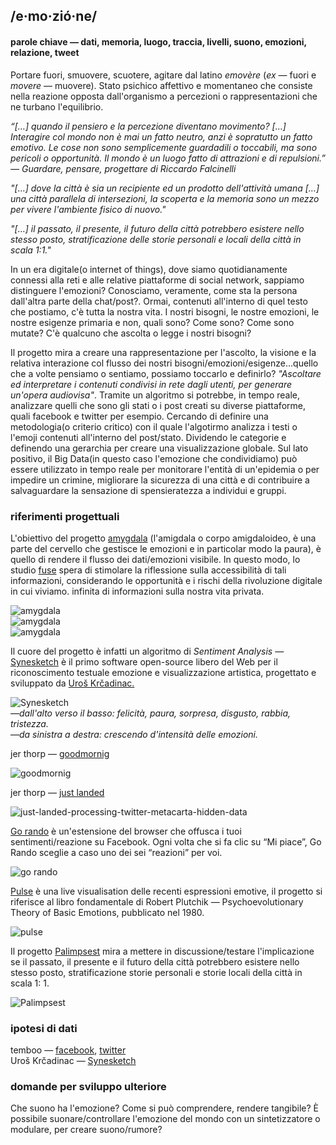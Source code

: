 ## /e·mo·zió·ne/
#### parole chiave — dati, memoria, luogo, traccia, livelli, suono, emozioni, relazione, tweet

Portare fuori, smuovere, scuotere, agitare dal latino _emovère_ (_ex_ — fuori e _movere_ — muovere). Stato psichico affettivo e momentaneo che consiste nella reazione opposta dall'organismo a percezioni o rappresentazioni che ne turbano l'equilibrio.

_“[…] quando il pensiero e la percezione diventano movimento? […] Interagire col mondo non è mai un fatto neutro, anzi è sopratutto un fatto emotivo. Le cose non sono semplicemente guardadili o toccabili, ma sono pericoli o opportunità. Il mondo è un luogo fatto di attrazioni e di repulsioni.” — Guardare, pensare, progettare di Riccardo Falcinelli_

_"[…] dove la città è sia un recipiente ed un prodotto dell'attività umana […] una città parallela di intersezioni, la scoperta e la memoria sono un mezzo per vivere l'ambiente fisico di nuovo."_

_"[…] il passato, il presente, il futuro della città potrebbero esistere nello stesso posto, stratificazione delle storie personali e locali della città in scala 1:1."_ 

In un era digitale(o internet of things), dove siamo quotidianamente connessi alla reti e alle relative piattaforme di social network, sappiamo distinguere l'emozioni? Conosciamo, veramente, come sta la persona dall'altra parte della chat/post?. Ormai, contenuti all'interno di quel testo che postiamo, c'è tutta la nostra vita. I nostri bisogni, le nostre emozioni, le nostre esigenze primaria e non, quali sono? Come sono? Come sono mutate? C'è qualcuno che ascolta o legge i nostri bisogni?

Il progetto mira a creare una rappresentazione per l'ascolto, la visione e la relativa interazione col flusso dei nostri bisogni/emozioni/esigenze...quello che a volte pensiamo o sentiamo, possiamo toccarlo e definirlo? _"Ascoltare ed interpretare i contenuti condivisi in rete dagli utenti, per generare un'opera audiovisa"_. Tramite un algoritmo si potrebbe, in tempo reale, analizzare quelli che sono gli stati o i post creati su diverse piattaforme, quali facebook e twitter per esempio. Cercando di definire una metodologia(o criterio critico) con il quale l'algotirmo analizza i testi o l'emoji contenuti all'interno del post/stato. Dividendo le categorie e definendo una gerarchia per creare una visualizzazione globale.
Sul lato positivo, il Big Data(in questo caso l'emozione che condividiamo) può essere utilizzato in tempo reale per monitorare l'entità di un'epidemia o per impedire un crimine, migliorare la sicurezza di una città e di contribuire a salvaguardare la sensazione di spensieratezza a individui e gruppi.

### riferimenti progettuali  
L'obiettivo del progetto [amygdala](http://fuseworks.it/it/project/amygdala-it/) (l'amigdala o corpo amigdaloideo, è una parte del cervello che gestisce le emozioni e in particolar modo la paura), è quello di rendere il flusso dei dati/emozioni visibile. In questo modo, lo studio [fuse](http://fuseworks.it/) spera di stimolare la riflessione sulla accessibilità di tali informazioni, considerando le opportunità e i rischi della rivoluzione digitale in cui viviamo. infinita di informazioni sulla nostra vita privata.  

![amygdala](http://i.imgur.com/N2stVDD.jpg)  
![amygdala](http://i.imgur.com/0zdlkQf.jpg)  
![amygdala](http://i.imgur.com/jZ4nQUx.jpg)  
  
Il cuore del progetto è infatti un algoritmo di _Sentiment Analysis_ — [Synesketch](http://krcadinac.com/synesketch/#about) è il primo software open-source libero del Web per il riconoscimento testuale emozione e visualizzazione artistica, progettato e sviluppato da [Uroš Krčadinac.](http://krcadinac.com/) 

![Synesketch](http://i.imgur.com/JOcP0Gk.jpg)  
—_dall'alto verso il basso: felicità, paura, sorpresa, disgusto, rabbia, tristezza._  
—_da sinistra a destra: crescendo d'intensità delle emozioni._

jer thorp — [goodmornig](http://blog.blprnt.com/blog/blprnt/goodmorning) 

![goodmornig](http://i.imgur.com/QjvWEuJ.jpg)  

jer thorp — [just landed](http://blog.blprnt.com/blog/blprnt/just-landed-processing-twitter-metacarta-hidden-data)  

![just-landed-processing-twitter-metacarta-hidden-data](http://i.imgur.com/b4U7Pm7.png)  

[Go rando](http://www.creativeapplications.net/news/go-rando-a-big-fu-to-facebook-sentiment-analysis/) è un'estensione del browser che offusca i tuoi sentimenti/reazione su Facebook. Ogni volta che si fa clic su “Mi piace”, Go Rando sceglie a caso uno dei sei “reazioni” per voi.  

![go rando](http://i.imgur.com/p06mgzh.jpg)

[Pulse](http://www.markuskison.de/kinetic.html) è una live visualisation delle recenti espressioni emotive, il progetto si riferisce al libro fondamentale di Robert Plutchik — Psychoevolutionary Theory of Basic Emotions, pubblicato nel 1980.  

![pulse](http://i.imgur.com/S5hmZ5L.jpg)

Il progetto [Palimpsest](http://www.creativeapplications.net/unity-3d/palimpsest-collective-memory-through-virtual-reality/) mira a mettere in discussione/testare l'implicazione se il passato, il presente e il futuro della città potrebbero esistere nello stesso posto, stratificazione storie personali e storie locali della città in scala 1: 1.

![Palimpsest](http://i.imgur.com/1T8L9AK.jpg)


### ipotesi di dati  
temboo — [facebook](https://temboo.com/library/Library/Facebook/), [twitter](https://temboo.com/library/Library/Twitter/)  
Uroš Krčadinac — [Synesketch](http://krcadinac.com/synesketch/#about)

### domande per sviluppo ulteriore  
Che suono ha l'emozione? Come si può comprendere, rendere tangibile? È possibile suonare/controllare l'emozione del mondo con un sintetizzatore o modulare, per creare suono/rumore?
